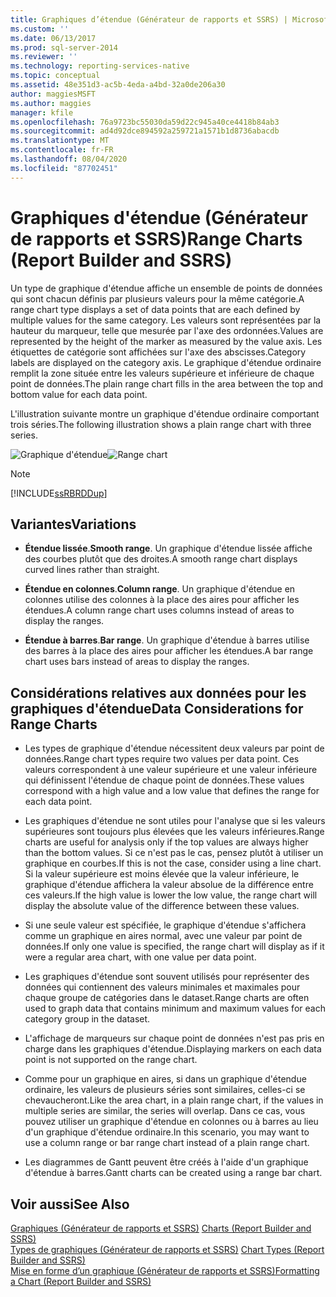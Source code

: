 ```yaml
---
title: Graphiques d’étendue (Générateur de rapports et SSRS) | Microsoft Docs
ms.custom: ''
ms.date: 06/13/2017
ms.prod: sql-server-2014
ms.reviewer: ''
ms.technology: reporting-services-native
ms.topic: conceptual
ms.assetid: 48e351d3-ac5b-4eda-a4bd-32a0de206a30
author: maggiesMSFT
ms.author: maggies
manager: kfile
ms.openlocfilehash: 76a9723bc55030da59d22c945a40ce4418b84ab3
ms.sourcegitcommit: ad4d92dce894592a259721a1571b1d8736abacdb
ms.translationtype: MT
ms.contentlocale: fr-FR
ms.lasthandoff: 08/04/2020
ms.locfileid: "87702451"
---
```

# <a name="range-charts-report-builder-and-ssrs"></a><span data-ttu-id="18a06-102">Graphiques d'étendue (Générateur de rapports et SSRS)</span><span class="sxs-lookup"><span data-stu-id="18a06-102">Range Charts (Report Builder and SSRS)</span></span>
  <span data-ttu-id="18a06-103">Un type de graphique d'étendue affiche un ensemble de points de données qui sont chacun définis par plusieurs valeurs pour la même catégorie.</span><span class="sxs-lookup"><span data-stu-id="18a06-103">A range chart type displays a set of data points that are each defined by multiple values for the same category.</span></span> <span data-ttu-id="18a06-104">Les valeurs sont représentées par la hauteur du marqueur, telle que mesurée par l'axe des ordonnées.</span><span class="sxs-lookup"><span data-stu-id="18a06-104">Values are represented by the height of the marker as measured by the value axis.</span></span> <span data-ttu-id="18a06-105">Les étiquettes de catégorie sont affichées sur l'axe des abscisses.</span><span class="sxs-lookup"><span data-stu-id="18a06-105">Category labels are displayed on the category axis.</span></span> <span data-ttu-id="18a06-106">Le graphique d'étendue ordinaire remplit la zone située entre les valeurs supérieure et inférieure de chaque point de données.</span><span class="sxs-lookup"><span data-stu-id="18a06-106">The plain range chart fills in the area between the top and bottom value for each data point.</span></span>  
  
 <span data-ttu-id="18a06-107">L'illustration suivante montre un graphique d'étendue ordinaire comportant trois séries.</span><span class="sxs-lookup"><span data-stu-id="18a06-107">The following illustration shows a plain range chart with three series.</span></span>  
  
 <span data-ttu-id="18a06-108">![Graphique d'étendue](../media/rs-rangechart.gif "Graphique d'étendue")</span><span class="sxs-lookup"><span data-stu-id="18a06-108">![Range chart](../media/rs-rangechart.gif "Range chart")</span></span>  
  
> [!NOTE]  
>  [!INCLUDE[ssRBRDDup](../../includes/ssrbrddup-md.md)]  
  
## <a name="variations"></a><span data-ttu-id="18a06-109">Variantes</span><span class="sxs-lookup"><span data-stu-id="18a06-109">Variations</span></span>  
  
-   <span data-ttu-id="18a06-110">**Étendue lissée**.</span><span class="sxs-lookup"><span data-stu-id="18a06-110">**Smooth range**.</span></span> <span data-ttu-id="18a06-111">Un graphique d'étendue lissée affiche des courbes plutôt que des droites.</span><span class="sxs-lookup"><span data-stu-id="18a06-111">A smooth range chart displays curved lines rather than straight.</span></span>  
  
-   <span data-ttu-id="18a06-112">**Étendue en colonnes**.</span><span class="sxs-lookup"><span data-stu-id="18a06-112">**Column range**.</span></span> <span data-ttu-id="18a06-113">Un graphique d'étendue en colonnes utilise des colonnes à la place des aires pour afficher les étendues.</span><span class="sxs-lookup"><span data-stu-id="18a06-113">A column range chart uses columns instead of areas to display the ranges.</span></span>  
  
-   <span data-ttu-id="18a06-114">**Étendue à barres**.</span><span class="sxs-lookup"><span data-stu-id="18a06-114">**Bar range**.</span></span> <span data-ttu-id="18a06-115">Un graphique d'étendue à barres utilise des barres à la place des aires pour afficher les étendues.</span><span class="sxs-lookup"><span data-stu-id="18a06-115">A bar range chart uses bars instead of areas to display the ranges.</span></span>  
  
## <a name="data-considerations-for-range-charts"></a><span data-ttu-id="18a06-116">Considérations relatives aux données pour les graphiques d'étendue</span><span class="sxs-lookup"><span data-stu-id="18a06-116">Data Considerations for Range Charts</span></span>  
  
-   <span data-ttu-id="18a06-117">Les types de graphique d'étendue nécessitent deux valeurs par point de données.</span><span class="sxs-lookup"><span data-stu-id="18a06-117">Range chart types require two values per data point.</span></span> <span data-ttu-id="18a06-118">Ces valeurs correspondent à une valeur supérieure et une valeur inférieure qui définissent l'étendue de chaque point de données.</span><span class="sxs-lookup"><span data-stu-id="18a06-118">These values correspond with a high value and a low value that defines the range for each data point.</span></span>  
  
-   <span data-ttu-id="18a06-119">Les graphiques d'étendue ne sont utiles pour l'analyse que si les valeurs supérieures sont toujours plus élevées que les valeurs inférieures.</span><span class="sxs-lookup"><span data-stu-id="18a06-119">Range charts are useful for analysis only if the top values are always higher than the bottom values.</span></span> <span data-ttu-id="18a06-120">Si ce n'est pas le cas, pensez plutôt à utiliser un graphique en courbes.</span><span class="sxs-lookup"><span data-stu-id="18a06-120">If this is not the case, consider using a line chart.</span></span> <span data-ttu-id="18a06-121">Si la valeur supérieure est moins élevée que la valeur inférieure, le graphique d'étendue affichera la valeur absolue de la différence entre ces valeurs.</span><span class="sxs-lookup"><span data-stu-id="18a06-121">If the high value is lower the low value, the range chart will display the absolute value of the difference between these values.</span></span>  
  
-   <span data-ttu-id="18a06-122">Si une seule valeur est spécifiée, le graphique d'étendue s'affichera comme un graphique en aires normal, avec une valeur par point de données.</span><span class="sxs-lookup"><span data-stu-id="18a06-122">If only one value is specified, the range chart will display as if it were a regular area chart, with one value per data point.</span></span>  
  
-   <span data-ttu-id="18a06-123">Les graphiques d'étendue sont souvent utilisés pour représenter des données qui contiennent des valeurs minimales et maximales pour chaque groupe de catégories dans le dataset.</span><span class="sxs-lookup"><span data-stu-id="18a06-123">Range charts are often used to graph data that contains minimum and maximum values for each category group in the dataset.</span></span>  
  
-   <span data-ttu-id="18a06-124">L'affichage de marqueurs sur chaque point de données n'est pas pris en charge dans les graphiques d'étendue.</span><span class="sxs-lookup"><span data-stu-id="18a06-124">Displaying markers on each data point is not supported on the range chart.</span></span>  
  
-   <span data-ttu-id="18a06-125">Comme pour un graphique en aires, si dans un graphique d'étendue ordinaire, les valeurs de plusieurs séries sont similaires, celles-ci se chevaucheront.</span><span class="sxs-lookup"><span data-stu-id="18a06-125">Like the area chart, in a plain range chart, if the values in multiple series are similar, the series will overlap.</span></span> <span data-ttu-id="18a06-126">Dans ce cas, vous pouvez utiliser un graphique d'étendue en colonnes ou à barres au lieu d'un graphique d'étendue ordinaire.</span><span class="sxs-lookup"><span data-stu-id="18a06-126">In this scenario, you may want to use a column range or bar range chart instead of a plain range chart.</span></span>  
  
-   <span data-ttu-id="18a06-127">Les diagrammes de Gantt peuvent être créés à l'aide d'un graphique d'étendue à barres.</span><span class="sxs-lookup"><span data-stu-id="18a06-127">Gantt charts can be created using a range bar chart.</span></span>  
  
## <a name="see-also"></a><span data-ttu-id="18a06-128">Voir aussi</span><span class="sxs-lookup"><span data-stu-id="18a06-128">See Also</span></span>  
 <span data-ttu-id="18a06-129">[Graphiques &#40;Générateur de rapports et SSRS&#41;](charts-report-builder-and-ssrs.md) </span><span class="sxs-lookup"><span data-stu-id="18a06-129">[Charts &#40;Report Builder and SSRS&#41;](charts-report-builder-and-ssrs.md) </span></span>  
 <span data-ttu-id="18a06-130">[Types de graphiques &#40;Générateur de rapports et SSRS&#41;](chart-types-report-builder-and-ssrs.md) </span><span class="sxs-lookup"><span data-stu-id="18a06-130">[Chart Types &#40;Report Builder and SSRS&#41;](chart-types-report-builder-and-ssrs.md) </span></span>  
 [<span data-ttu-id="18a06-131">Mise en forme d’un graphique (Générateur de rapports et SSRS)</span><span class="sxs-lookup"><span data-stu-id="18a06-131">Formatting a Chart &#40;Report Builder and SSRS&#41;</span></span>](formatting-a-chart-report-builder-and-ssrs.md)  
  
  
